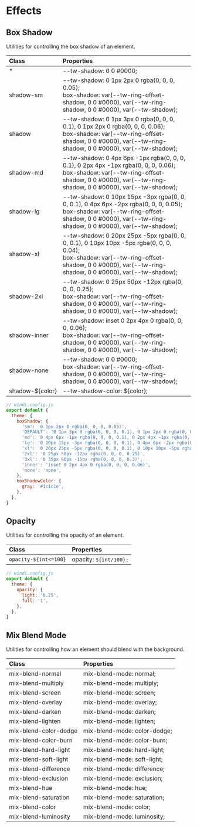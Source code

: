 # Effects

## Box Shadow

Utilities for controlling the box shadow of an element.

| Class | Properties |
| :---- | :--------- |
| * | --tw-shadow: 0 0 #0000; |
| shadow-sm | --tw-shadow: 0 1px 2px 0 rgba(0, 0, 0, 0.05);<br>box-shadow: var(--tw-ring-offset-shadow, 0 0 #0000), var(--tw-ring-shadow, 0 0 #0000), var(--tw-shadow); |
| shadow | --tw-shadow: 0 1px 3px 0 rgba(0, 0, 0, 0.1), 0 1px 2px 0 rgba(0, 0, 0, 0.06);<br>box-shadow: var(--tw-ring-offset-shadow, 0 0 #0000), var(--tw-ring-shadow, 0 0 #0000), var(--tw-shadow); |
| shadow-md | --tw-shadow: 0 4px 6px -1px rgba(0, 0, 0, 0.1), 0 2px 4px -1px rgba(0, 0, 0, 0.06);<br>box-shadow: var(--tw-ring-offset-shadow, 0 0 #0000), var(--tw-ring-shadow, 0 0 #0000), var(--tw-shadow); |
| shadow-lg | --tw-shadow: 0 10px 15px -3px rgba(0, 0, 0, 0.1), 0 4px 6px -2px rgba(0, 0, 0, 0.05);<br>box-shadow: var(--tw-ring-offset-shadow, 0 0 #0000), var(--tw-ring-shadow, 0 0 #0000), var(--tw-shadow); |
| shadow-xl | --tw-shadow: 0 20px 25px -5px rgba(0, 0, 0, 0.1), 0 10px 10px -5px rgba(0, 0, 0, 0.04);<br>box-shadow: var(--tw-ring-offset-shadow, 0 0 #0000), var(--tw-ring-shadow, 0 0 #0000), var(--tw-shadow); |
| shadow-2xl | --tw-shadow: 0 25px 50px -12px rgba(0, 0, 0, 0.25);<br>box-shadow: var(--tw-ring-offset-shadow, 0 0 #0000), var(--tw-ring-shadow, 0 0 #0000), var(--tw-shadow); |
| shadow-inner | --tw-shadow: inset 0 2px 4px 0 rgba(0, 0, 0, 0.06);<br>box-shadow: var(--tw-ring-offset-shadow, 0 0 #0000), var(--tw-ring-shadow, 0 0 #0000), var(--tw-shadow); |
| shadow-none | --tw-shadow: 0 0 #0000;<br>box-shadow: var(--tw-ring-offset-shadow, 0 0 #0000), var(--tw-ring-shadow, 0 0 #0000), var(--tw-shadow); |
| shadow-${color} | --tw-shadow-color: ${color}; |

<Customizing>

```js
// windi.config.js
export default {
  theme: {
    boxShadow: {
      'sm': '0 1px 2px 0 rgba(0, 0, 0, 0.05)',
      'DEFAULT': '0 1px 3px 0 rgba(0, 0, 0, 0.1), 0 1px 2px 0 rgba(0, 0, 0, 0.06)', // If a DEFAULT shadow is provided, it will be used for the non-suffixed shadow utility.
      'md': '0 4px 6px -1px rgba(0, 0, 0, 0.1), 0 2px 4px -1px rgba(0, 0, 0, 0.06)',
      'lg': '0 10px 15px -3px rgba(0, 0, 0, 0.1), 0 4px 6px -2px rgba(0, 0, 0, 0.05)',
      'xl': '0 20px 25px -5px rgba(0, 0, 0, 0.1), 0 10px 10px -5px rgba(0, 0, 0, 0.04)',
      '2xl': '0 25px 50px -12px rgba(0, 0, 0, 0.25)',
      '3xl': '0 35px 60px -15px rgba(0, 0, 0, 0.3)',
      'inner': 'inset 0 2px 4px 0 rgba(0, 0, 0, 0.06)',
      'none': 'none',
    },
    boxShadowColor: {
      gray: '#1c1c1e',
    },
  },
}
```

</Customizing>

## Opacity

Utilities for controlling the opacity of an element.

| Class | Properties |
| :---- | :--------- |
| `opacity-${int<=100}` | opacity: `${int/100};` |

<Customizing>

```js
// windi.config.js
export default {
  theme: {
    opacity: {
      light: '0.25',
      full: '1',
    },
  },
}
```

</Customizing>

## Mix Blend Mode

Utilities for controlling how an element should blend with the background.

| Class                 | Properties                   |
| :-------------------- | :--------------------------- |
| mix-blend-normal      | mix-blend-mode: normal;      |
| mix-blend-multiply    | mix-blend-mode: multiply;    |
| mix-blend-screen      | mix-blend-mode: screen;      |
| mix-blend-overlay     | mix-blend-mode: overlay;     |
| mix-blend-darken      | mix-blend-mode: darken;      |
| mix-blend-lighten     | mix-blend-mode: lighten;     |
| mix-blend-color-dodge | mix-blend-mode: color-dodge; |
| mix-blend-color-burn  | mix-blend-mode: color-burn;  |
| mix-blend-hard-light  | mix-blend-mode: hard-light;  |
| mix-blend-soft-light  | mix-blend-mode: soft-light;  |
| mix-blend-difference  | mix-blend-mode: difference;  |
| mix-blend-exclusion   | mix-blend-mode: exclusion;   |
| mix-blend-hue         | mix-blend-mode: hue;         |
| mix-blend-saturation  | mix-blend-mode: saturation;  |
| mix-blend-color       | mix-blend-mode: color;       |
| mix-blend-luminosity  | mix-blend-mode: luminosity;  |